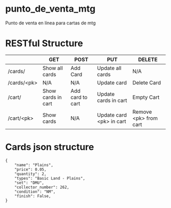 # punto_de_venta_mtg
Punto de venta en línea para cartas de mtg

# RESTful Structure


||__GET__|__POST__|__PUT__|__DELETE__|
|---|----|----|----|----|
|/cards/|Show all cards|Add Card|Update all cards| N/A|
|/cards/\<pk\>|N/A|N/A|Update card|Delete Card|
|/cart/|Show cards in cart|Add card to cart|Update cards in cart|Empty Cart|
|/cart/\<pk\>|Show cards|N/A|Update card \<pk\> in cart|Remove \<pk\> from cart|


# Cards json structure
```
{
    "name": "Plains",
    "price": 0.05,
    "quantity": 2,
    "types": "Basic Land - Plains",
    "set": "DMU",
    "collector_number": 262,
    "condition": "NM",
    "finish": False,
}
``` 